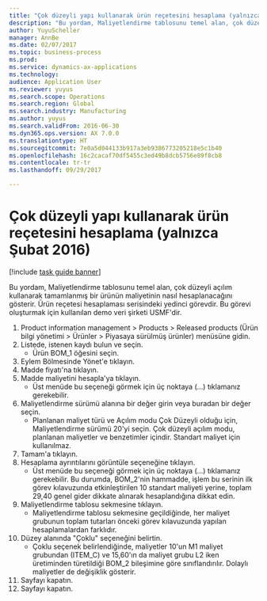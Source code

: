 ```yaml
--- 
title: "Çok düzeyli yapı kullanarak ürün reçetesini hesaplama (yalnızca Şubat 2016)"
description: "Bu yordam, Maliyetlendirme tablosunu temel alan, çok düzeyli açılım kullanarak tamamlanmış bir ürünün maliyetinin nasıl hesaplanacağını gösterir."
author: YuyuScheller
manager: AnnBe
ms.date: 02/07/2017
ms.topic: business-process
ms.prod: 
ms.service: dynamics-ax-applications
ms.technology: 
audience: Application User
ms.reviewer: yuyus
ms.search.scope: Operations
ms.search.region: Global
ms.search.industry: Manufacturing
ms.author: yuyus
ms.search.validFrom: 2016-06-30
ms.dyn365.ops.version: AX 7.0.0
ms.translationtype: HT
ms.sourcegitcommit: 7e0a5d044133b917a3eb9386773205218e5c1b40
ms.openlocfilehash: 16c2cacaf70df5455c3ed49b8dcb5756e89f8cb8
ms.contentlocale: tr-tr
ms.lasthandoff: 09/29/2017

---
```

# <a name="calculate-a-bom-by-using-a-multilevel-structure-february-2016-only"></a>Çok düzeyli yapı kullanarak ürün reçetesini hesaplama (yalnızca Şubat 2016)

[!include [task guide banner](../../includes/task-guide-banner.md)]

Bu yordam, Maliyetlendirme tablosunu temel alan, çok düzeyli açılım kullanarak tamamlanmış bir ürünün maliyetinin nasıl hesaplanacağını gösterir. Ürün reçetesi hesaplaması serisindeki yedinci görevdir. Bu görevi oluşturmak için kullanılan demo veri şirketi USMF'dir.

1. Product information management > Products > Released products (Ürün bilgi yönetimi > Ürünler > Piyasaya sürülmüş ürünler) menüsüne gidin.
2. Listede, istenen kaydı bulun ve seçin.
    * Ürün BOM_1 öğesini seçin.  
3. Eylem Bölmesinde Yönet'e tıklayın.
4. Madde fiyatı'na tıklayın.
5. Madde maliyetini hesapla'ya tıklayın.
    * Üst menüde bu seçeneği görmek için üç noktaya (...) tıklamanız gerekebilir.  
6. Maliyetlendirme sürümü alanına bir değer girin veya buradan bir değer seçin.
    * Planlanan maliyet türü ve Açılım modu Çok Düzeyli olduğu için, Maliyetlendirme sürümü 20'yi seçin.   Çok düzeyli açılım modu, planlanan maliyetler ve benzetimler içindir. Standart maliyet için kullanılmaz.  
7. Tamam'a tıklayın.
8. Hesaplama ayrıntılarını görüntüle seçeneğine tıklayın.
    * Üst menüde bu seçeneği görmek için üç noktaya (...) tıklamanız gerekebilir.  Bu durumda, BOM_2'nin hammadde, işlem bu serinin ilk görev kılavuzunda etkinleştirilen 10 standart maliyeti yerine, toplam 29,40 genel gider dikkate alınarak hesaplandığına dikkat edin.  
9. Maliyetlendirme tablosu sekmesine tıklayın.
    * Maliyetlendirme tablosu sekmesine geçildiğinde, her maliyet grubunun toplam tutarları önceki görev kılavuzunda yapılan hesaplamalardan farklıdır.  
10. Düzey alanında "Çoklu" seçeneğini belirtin.
    * Çoklu seçenek belirlendiğinde, maliyetler 10'un M1 maliyet grubundan (ITEM_C) ve 15,60'ın da maliyet grubu L2 iken üretiminden türetildiği BOM_2 bileşimine göre sınıflandırılır. Dolaylı maliyetler de değişiklik gösterir.  
11. Sayfayı kapatın.
12. Sayfayı kapatın.


